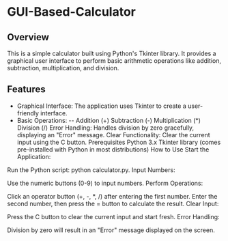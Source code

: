 # GUI-Based-Calculator
## Overview
This is a simple calculator built using Python's Tkinter library. It provides a graphical user interface to perform basic arithmetic operations like addition, subtraction, multiplication, and division.

## Features
- Graphical Interface: The application uses Tkinter to create a user-friendly interface.
- Basic Operations:
-- Addition (+)
Subtraction (-)
Multiplication (*)
Division (/)
Error Handling: Handles division by zero gracefully, displaying an "Error" message.
Clear Functionality: Clear the current input using the C button.
Prerequisites
Python 3.x
Tkinter library (comes pre-installed with Python in most distributions)
How to Use
Start the Application:

Run the Python script: python calculator.py.
Input Numbers:

Use the numeric buttons (0-9) to input numbers.
Perform Operations:

Click an operator button (+, -, *, /) after entering the first number.
Enter the second number, then press the = button to calculate the result.
Clear Input:

Press the C button to clear the current input and start fresh.
Error Handling:

Division by zero will result in an "Error" message displayed on the screen.
